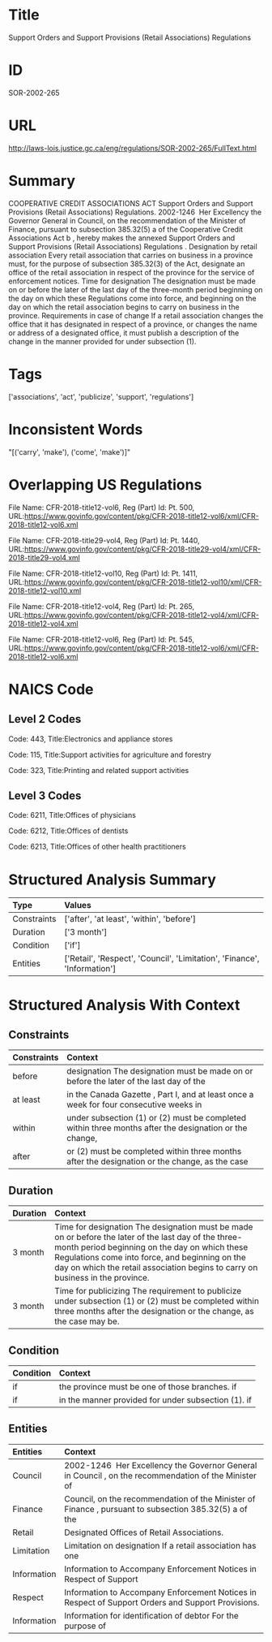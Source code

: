 # Title
Support Orders and Support Provisions (Retail Associations) Regulations


# ID
SOR-2002-265

# URL
http://laws-lois.justice.gc.ca/eng/regulations/SOR-2002-265/FullText.html


# Summary
COOPERATIVE CREDIT ASSOCIATIONS ACT Support Orders and Support Provisions (Retail Associations) Regulations.
2002-1246  Her Excellency the Governor General in Council, on the recommendation of the Minister of Finance, pursuant to subsection 385.32(5) a  of the  Cooperative Credit Associations Act b , hereby makes the annexed  Support Orders and Support Provisions (Retail Associations) Regulations .
Designation by retail association Every retail association that carries on business in a province must, for the purpose of subsection 385.32(3) of the Act, designate an office of the retail association in respect of the province for the service of enforcement notices.
Time for designation The designation must be made on or before the later of the last day of the three-month period beginning on the day on which these Regulations come into force, and beginning on the day on which the retail association begins to carry on business in the province.
Requirements in case of change If a retail association changes the office that it has designated in respect of a province, or changes the name or address of a designated office, it must publish a description of the change in the manner provided for under subsection (1).


# Tags
['associations', 'act', 'publicize', 'support', 'regulations']


# Inconsistent Words
"[('carry', 'make'), ('come', 'make')]"


# Overlapping US Regulations
File Name: CFR-2018-title12-vol6, Reg (Part) Id: Pt. 500, URL:https://www.govinfo.gov/content/pkg/CFR-2018-title12-vol6/xml/CFR-2018-title12-vol6.xml

File Name: CFR-2018-title29-vol4, Reg (Part) Id: Pt. 1440, URL:https://www.govinfo.gov/content/pkg/CFR-2018-title29-vol4/xml/CFR-2018-title29-vol4.xml

File Name: CFR-2018-title12-vol10, Reg (Part) Id: Pt. 1411, URL:https://www.govinfo.gov/content/pkg/CFR-2018-title12-vol10/xml/CFR-2018-title12-vol10.xml

File Name: CFR-2018-title12-vol4, Reg (Part) Id: Pt. 265, URL:https://www.govinfo.gov/content/pkg/CFR-2018-title12-vol4/xml/CFR-2018-title12-vol4.xml

File Name: CFR-2018-title12-vol6, Reg (Part) Id: Pt. 545, URL:https://www.govinfo.gov/content/pkg/CFR-2018-title12-vol6/xml/CFR-2018-title12-vol6.xml




# NAICS Code
## Level 2 Codes
Code: 443, Title:Electronics and appliance stores

Code: 115, Title:Support activities for agriculture and forestry

Code: 323, Title:Printing and related support activities




## Level 3 Codes
Code: 6211, Title:Offices of physicians

Code: 6212, Title:Offices of dentists

Code: 6213, Title:Offices of other health practitioners







# Structured Analysis Summary
| Type        | Values                                                                   |
|:------------|:-------------------------------------------------------------------------|
| Constraints | ['after', 'at least', 'within', 'before']                                |
| Duration    | ['3 month']                                                              |
| Condition   | ['if']                                                                   |
| Entities    | ['Retail', 'Respect', 'Council', 'Limitation', 'Finance', 'Information'] |


# Structured Analysis With Context
 


## Constraints
| Constraints   | Context                                                                                                |
|:--------------|:-------------------------------------------------------------------------------------------------------|
| before        | designation The designation must be made on or before the later of the last day of the                 |
| at least      | in the Canada Gazette , Part I, and at least once a week for four consecutive weeks in                 |
| within        | under subsection (1) or (2) must be completed within three months after the designation or the change, |
| after         | or (2) must be completed within three months after the designation or the change, as the case          |


## Duration
| Duration   | Context                                                                                                                                                                                                                                                                                   |
|:-----------|:------------------------------------------------------------------------------------------------------------------------------------------------------------------------------------------------------------------------------------------------------------------------------------------|
| 3 month    | Time for designation The designation must be made on or before the later of the last day of the three-month period beginning on the day on which these Regulations come into force, and beginning on the day on which the retail association begins to carry on business in the province. |
| 3 month    | Time for publicizing The requirement to publicize under subsection (1) or (2) must be completed within three months after the designation or the change, as the case may be.                                                                                                              |


## Condition
| Condition   | Context                                             |
|:------------|:----------------------------------------------------|
| if          | the province must be one of those branches. if      |
| if          | in the manner provided for under subsection (1). if |


## Entities
| Entities    | Context                                                                                               |
|:------------|:------------------------------------------------------------------------------------------------------|
| Council     | 2002-1246  Her Excellency the Governor General in  Council , on the recommendation of the Minister of |
| Finance     | Council, on the recommendation of the Minister of Finance , pursuant to subsection 385.32(5) a of the |
| Retail      | Designated Offices of  Retail  Associations.                                                          |
| Limitation  | Limitation on designation If a retail association has one                                             |
| Information | Information to Accompany Enforcement Notices in Respect of Support                                    |
| Respect     | Information to Accompany Enforcement Notices in  Respect  of Support Orders and Support Provisions.   |
| Information | Information for identification of debtor For the purpose of                                           |



